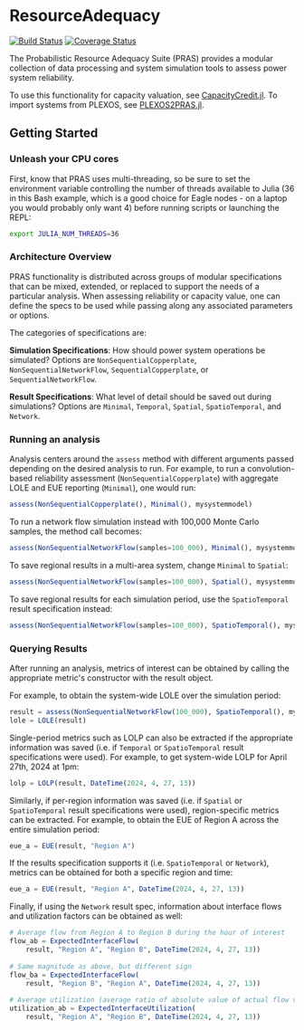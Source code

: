 # ResourceAdequacy

[![Build Status](https://travis-ci.org/NREL/ResourceAdequacy.jl.svg?branch=master)](https://travis-ci.org/NREL/ResourceAdequacy.jl)
[![Coverage Status](https://coveralls.io/repos/github/NREL/ResourceAdequacy.jl/badge.svg?branch=master)](https://coveralls.io/github/NREL/ResourceAdequacy.jl?branch=master)

The Probabilistic Resource Adequacy Suite (PRAS) provides a modular collection
of data processing and system simulation tools to assess power system reliability.

To use this functionality for capacity valuation, see
[CapacityCredit.jl](https://github.com/NREL/CapacityCredit.jl).
To import systems from PLEXOS, see
[PLEXOS2PRAS.jl](https://github.com/NREL/PLEXOS2PRAS.jl).

## Getting Started

### Unleash your CPU cores

First, know that PRAS uses multi-threading, so be
sure to set the environment variable controlling the number of threads
available to Julia (36 in this Bash example, which is a good choice for
Eagle nodes - on a laptop you would probably only want 4) before running
scripts or launching the REPL:

```sh
export JULIA_NUM_THREADS=36
```

### Architecture Overview

PRAS functionality is distributed across groups of
modular specifications that can be mixed, extended, or replaced to support the needs
of a particular analysis. When assessing reliability or capacity value, one can
define the specs to be used while passing along any associated parameters
or options.

The categories of specifications are:

**Simulation Specifications**: How should power system operations be simulated?
Options are `NonSequentialCopperplate`, `NonSequentialNetworkFlow`,
`SequentialCopperplate`, or `SequentialNetworkFlow`.

**Result Specifications**: What level of detail should be saved out during simulations?
Options are `Minimal`, `Temporal`, `Spatial`, `SpatioTemporal`, and `Network`.

### Running an analysis

Analysis centers around the `assess` method with different arguments passed
depending on the desired analysis to run.
For example, to run a convolution-based reliability assessment
(`NonSequentialCopperplate`) with aggregate LOLE and EUE reporting (`Minimal`),
one would run:

```julia
assess(NonSequentialCopperplate(), Minimal(), mysystemmodel)
```

To run a network flow simulation instead with 100,000 Monte Carlo samples,
the method call becomes:

```julia
assess(NonSequentialNetworkFlow(samples=100_000), Minimal(), mysystemmodel)
```

To save regional results in a multi-area system, change `Minimal` to `Spatial`:
```julia
assess(NonSequentialNetworkFlow(samples=100_000), Spatial(), mysystemmodel)
```

To save regional results for each simulation period, use the `SpatioTemporal`
result specification instead:
```julia
assess(NonSequentialNetworkFlow(samples=100_000), SpatioTemporal(), mysystemmodel)
```

### Querying Results

After running an analysis, metrics of interest can be obtained by calling the
appropriate metric's constructor with the result object.

For example, to obtain the system-wide LOLE over the simulation period:

```julia
result = assess(NonSequentialNetworkFlow(100_000), SpatioTemporal(), mysystemmodel)
lole = LOLE(result)
```
Single-period metrics such as LOLP can also be extracted if the appropriate
information was saved (i.e. if `Temporal` or `SpatioTemporal` result
specifications were used). For example, to get system-wide LOLP for April 27th,
2024 at 1pm:

```julia
lolp = LOLP(result, DateTime(2024, 4, 27, 13))
```

Similarly, if per-region information was saved (i.e. if `Spatial` or
`SpatioTemporal` result specifications were used), region-specific metrics
can be extracted. For example, to obtain the EUE of Region A across the entire
simulation period:

```julia
eue_a = EUE(result, "Region A")
```

If the results specification supports it (i.e. `SpatioTemporal` or `Network`),
metrics can be obtained for both a specific region and time:

```julia
eue_a = EUE(result, "Region A", DateTime(2024, 4, 27, 13))
```

Finally, if using the `Network` result spec, information about interface flows
and utilization factors can be obtained as well:

```julia
# Average flow from Region A to Region B during the hour of interest
flow_ab = ExpectedInterfaceFlow(
    result, "Region A", "Region B", DateTime(2024, 4, 27, 13))
    
# Same magnitude as above, but different sign
flow_ba = ExpectedInterfaceFlow(
    result, "Region B", "Region A", DateTime(2024, 4, 27, 13))
    
# Average utilization (average ratio of absolute value of actual flow vs maximum possible after outages)
utilization_ab = ExpectedInterfaceUtilization(
    result, "Region A", "Region B", DateTime(2024, 4, 27, 13))
```
